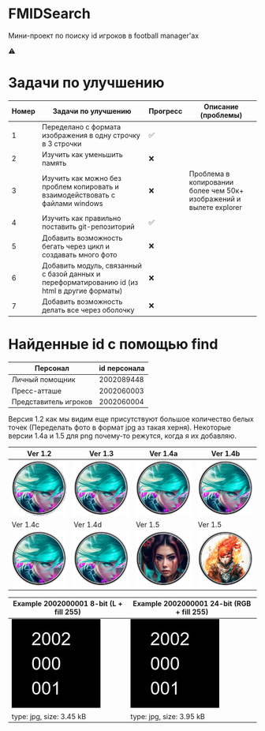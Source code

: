 # FMIDSearch

Мини-проект по поиску id игроков в football manager'ах

⚠️

# Задачи по улучшению

| Номер | Задачи по улучшению                                                                          | Прогресс | Описание (проблемы)                                                 |
|-------|----------------------------------------------------------------------------------------------|----------|---------------------------------------------------------------------|
| 1     | Переделано с формата изображения в одну строчку в 3 строчки                                  | ✅        |                                                                     |
| 2     | Изучить как уменьшить память                                                                 | ❌        ||
| 3     | Изучить как можно без проблем копировать и взаимодействовать с файлами windows               | ❌        | Проблема в копировании более чем 50к+ изображений и вылете explorer |
| 4     | Изучить как правильно поставить git-репозиторий                                              | ✅        |                                                                     |
| 5     | Добавить возможность бегать через цикл и создавать много фото                                | ❌        |                                                                     |
| 6     | Добавить модуль, связанный с базой данных и переформатированию id (из html в другие форматы) | ❌        |                                                                     |
| 7     | Добавить возможность делать все через оболочку                                               | ❌        |                                                                     |

# Найденные id с помощью find

| Персонал              | id персонала |
|-----------------------|--------------|
| Личный помощник       | 2002089448   |
| Пресс-атташе          | 2002060003   |
| Представитель игроков | 2002060004   |

Версия 1.2 как мы видим еще присутствуют большое количество белых точек (Переделать фото в формат jpg аз такая херня). Некоторые версии 1.4a и 1.5 для png почему-то режутся, когда я их добавляю.

| Ver 1.2                                                                                      | Ver 1.3                                                                                      | Ver 1.4a                                                                                     | Ver 1.4b |   
|----------------------------------------------------------------------------------------------|----------------------------------------------------------------------------------------------|----------------------------------------------------------------------------------------------|------------------------------------------------------------------------------------------------|
| ![link](https://raw.githubusercontent.com/Vinvladi/FMIDfind/main/doc/png/1.2.png 'v.1.2')    | ![b](https://raw.githubusercontent.com/Vinvladi/FMIDfind/main/doc/png/1.3.png 'v.1.3')       | ![link](https://raw.githubusercontent.com/Vinvladi/FMIDfind/main/doc/png/1.4.a.png 'v.1.4b') | ![link](https://raw.githubusercontent.com/Vinvladi/FMIDfind/main/doc/png/1.4.b.png)            |
| Ver 1.4c                                                                                     | Ver 1.4d                                                                                     | Ver 1.5                                                                                      | Ver 1.5
| ![link](https://raw.githubusercontent.com/Vinvladi/FMIDfind/main/doc/png/1.4.c.png 'v.1.4c') | ![link](https://raw.githubusercontent.com/Vinvladi/FMIDfind/main/doc/png/1.4.d.png 'v.1.4d') | ![link](https://raw.githubusercontent.com/Vinvladi/FMIDfind/main/doc/png/1.5.0.png 'v.1.5')  |  ![link](https://raw.githubusercontent.com/Vinvladi/FMIDfind/main/doc/png/1.5.1.png)   

| Example 2002000001 8-bit (L + fill 255)                                                             | Example 2002000001 24-bit (RGB + fill 255)                                                            | 
|-----------------------------------------------------------------------------------------------------|-------------------------------------------------------------------------------------------------------|
| ![link](https://raw.githubusercontent.com/Vinvladi/FMIDfind/main/doc/png/2002000001.8b.jpg '8 bit') | ![link](https://raw.githubusercontent.com/Vinvladi/FMIDfind/main/doc/png/2002000001.24b.jpg '24 bit') |
| type: jpg, size: 3.45 kB                                                                            | type: jpg, size: 3.95 kB                                                                              |
